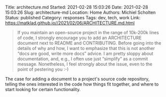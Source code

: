 Title: architecture.md
Started: 2021-02-28 15:03:26
Date: 2021-02-28 15:03:26
Slug: architecture-md
Location: Home
Authors: Michiel Scholten
Status: published
Category: responses
Tags: dev, tech, work
Link: https://matklad.github.io//2021/02/06/ARCHITECTURE.md.html

> If you maintain an open-source project in the range of 10k-200k lines of code, I strongly encourage you to add an ARCHITECTURE document next to README and CONTRIBUTING. Before going into the details of why and how, I want to emphasize that this is not another “docs are good, write more docs” advice. I am pretty sloppy about documentation, and, e.g., I often use just “simplify” as a commit message. Nonetheless, I feel strongly about the issue, even to the point of pestering you :-)

The case for adding a document to a project's source code repository, telling the ones interested in the code how things fit together, and where to start looking for certain functionality.
